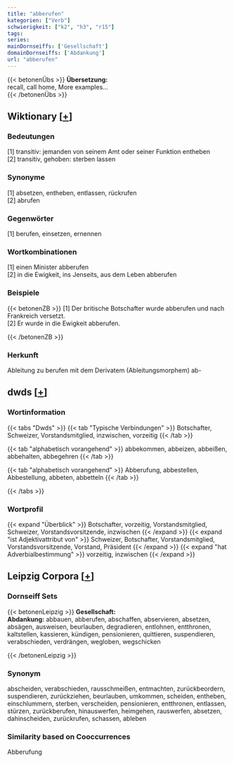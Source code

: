 ```yaml
---
title: "abberufen"
kategorien: ["Verb"]
schwierigkeit: ["k2", "h3", "r15"]
tags:
series:
mainDornseiffs: ['Gesellschaft']
domainDornseiffs: ['Abdankung']
url: "abberufen"
---
```


{{< betonenÜbs >}}
**Übersetzung:**  
recall, call home, More examples...  
{{< /betonenÜbs >}}

## Wiktionary [[+](https://de.wiktionary.org/wiki/abberufen)]

### Bedeutungen
[1] transitiv: jemanden von seinem Amt oder seiner Funktion entheben  
[2] transitiv, gehoben: sterben lassen  

### Synonyme
[1] absetzen, entheben, entlassen, rückrufen  
[2] abrufen  

### Gegenwörter
[1] berufen, einsetzen, ernennen  

### Wortkombinationen
[1] einen Minister abberufen  
[2] in die Ewigkeit, ins Jenseits, aus dem Leben abberufen  

### Beispiele
{{< betonenZB >}}
[1] Der britische Botschafter wurde abberufen und nach Frankreich versetzt.  
[2] Er wurde in die Ewigkeit abberufen.  

{{< /betonenZB >}}
### Herkunft
Ableitung zu berufen mit dem Derivatem (Ableitungsmorphem) ab-  



## dwds [[+](https://www.dwds.de/wb/abberufen)]

### Wortinformation
{{< tabs "Dwds" >}}
{{< tab "Typische Verbindungen" >}}
Botschafter, Schweizer, Vorstandsmitglied, inzwischen, vorzeitig
{{< /tab >}}

{{< tab "alphabetisch vorangehend" >}}
abbekommen, abbeizen, abbeißen, abbehalten, abbegehren
{{< /tab >}}

{{< tab "alphabetisch vorangehend" >}}
Abberufung, abbestellen, Abbestellung, abbeten, abbetteln
{{< /tab >}}

{{< /tabs >}}

### Wortprofil
{{< expand "Überblick" >}} Botschafter, vorzeitig, Vorstandsmitglied, Schweizer, Vorstandsvorsitzende, inzwischen {{< /expand >}}
{{< expand "ist Adjektivattribut von" >}} Schweizer, Botschafter, Vorstandsmitglied, Vorstandsvorsitzende, Vorstand, Präsident {{< /expand >}}
{{< expand "hat Adverbialbestimmung" >}} vorzeitig, inzwischen {{< /expand >}}

## Leipzig Corpora [[+](https://corpora.uni-leipzig.de/en/res?word=abberufen&corpusId=deu_newscrawl-public_2018)]

### Dornseiff Sets
{{< betonenLeipzig >}}
**Gesellschaft:**  
**Abdankung:** abbauen, abberufen, abschaffen, abservieren, absetzen, absägen, ausweisen, beurlauben, degradieren, entlohnen, entthronen, kaltstellen, kassieren, kündigen, pensionieren, quittieren, suspendieren, verabschieden, verdrängen, wegloben, wegschicken  

{{< /betonenLeipzig >}}

### Synonym
abscheiden, verabschieden, rausschmeißen, entmachten, zurückbeordern, suspendieren, zurückziehen, beurlauben, umkommen, scheiden, entheben, einschlummern, sterben, verscheiden, pensionieren, entthronen, entlassen, stürzen, zurückberufen, hinauswerfen, heimgehen, rauswerfen, absetzen, dahinscheiden, zurückrufen, schassen, ableben


### Similarity based on Cooccurrences
Abberufung


